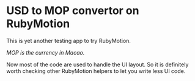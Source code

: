 # USD to MOP convertor on RubyMotion

This is yet another testing app to try RubyMotion. 

_MOP is the currency in Macao._

Now most of the code are used to handle the UI layout. So it is definitely worth checking other RubyMotion helpers to let you write less UI code.